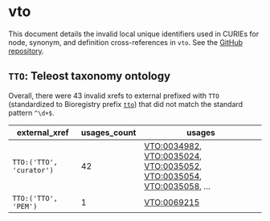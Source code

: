 # vto

This document details the invalid local unique identifiers used in CURIEs
for node, synonym, and definition cross-references in `vto`. See the [GitHub repository](https://github.com/phenoscape/vertebrate-taxonomy-ontology).


## `TTO`: Teleost taxonomy ontology

Overall, there were 43 invalid
xrefs to external prefixed with `TTO` (standardized to Bioregistry
prefix [`tto`](https://bioregistry.io/tto)) that
did not match the standard pattern `^\d+$`.

| external_xref            |   usages_count | usages                                                                                                                                                                                                                                                             |
|--------------------------|----------------|--------------------------------------------------------------------------------------------------------------------------------------------------------------------------------------------------------------------------------------------------------------------|
| `TTO:('TTO', 'curator')` |             42 | [VTO:0034982](https://bioregistry.io/VTO:0034982), [VTO:0035024](https://bioregistry.io/VTO:0035024), [VTO:0035052](https://bioregistry.io/VTO:0035052), [VTO:0035054](https://bioregistry.io/VTO:0035054), [VTO:0035058](https://bioregistry.io/VTO:0035058), ... |
| `TTO:('TTO', 'PEM')`     |              1 | [VTO:0069215](https://bioregistry.io/VTO:0069215)                                                                                                                                                                                                                  |

